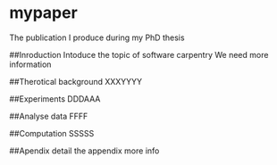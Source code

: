 # mypaper
The publication I produce during my PhD thesis

##Inroduction
Intoduce the topic of software carpentry
We need more information 

##Therotical background
XXXYYYY

##Experiments
DDDAAA

##Analyse data
FFFF

##Computation
SSSSS

##Apendix
detail the appendix
more info


